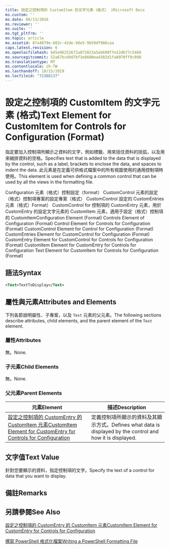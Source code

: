 ```yaml
---
title: 設定之控制項的 CustomItem 的文字元素（格式） |Microsoft Docs
ms.custom: ''
ms.date: 09/13/2016
ms.reviewer: ''
ms.suite: ''
ms.tgt_pltfrm: ''
ms.topic: article
ms.assetid: 87a4079e-602c-42de-9de5-9b59df986caa
caps.latest.revision: 6
ms.openlocfilehash: b45e96252672a872023a5eb698ffe22d677c5468
ms.sourcegitcommit: 52a67bcd9d7bf3e8600ea4302d1fa8970ff9c998
ms.translationtype: MT
ms.contentlocale: zh-TW
ms.lasthandoff: 10/15/2019
ms.locfileid: "72368137"
---
```

# <a name="text-element-for-customitem-for-controls-for-configuration-format"></a><span data-ttu-id="24d79-102">設定之控制項的 CustomItem 的文字元素 (格式)</span><span class="sxs-lookup"><span data-stu-id="24d79-102">Text Element for CustomItem for Controls for Configuration (Format)</span></span>

<span data-ttu-id="24d79-103">指定要加入控制項所顯示之資料的文字，例如標籤、用來括住資料的括弧，以及用來縮排資料的空格。</span><span class="sxs-lookup"><span data-stu-id="24d79-103">Specifies text that is added to the data that is displayed by the control, such as a label, brackets to enclose the data, and spaces to indent the data.</span></span> <span data-ttu-id="24d79-104">此元素是在定義可供格式檔案中的所有視圖使用的通用控制項時使用。</span><span class="sxs-lookup"><span data-stu-id="24d79-104">This element is used when defining a common control that can be used by all the views in the formatting file.</span></span>

<span data-ttu-id="24d79-105">Configuration 元素（格式）控制設定（format） CustomControl 元素的設定（格式）控制項專案的設定專案（格式） CustomControl 設定的 CustomEntries 元素（格式）Format） CustomControl for 控制項的 CustomEntry 元素，用於 CustomEntry 的設定文字元素的 CustomItem 元素，適用于設定（格式）控制項的 CustomItem</span><span class="sxs-lookup"><span data-stu-id="24d79-105">Configuration Element (Format) Controls Element of Configuration (Format) Control Element for Controls for Configuration (Format) CustomControl Element for Control for Configuration (Format) CustomEntries Element for CustomControl for Configuration (Format) CustomEntry Element for CustomControl for Controls for Configuration (Format) CustomItem Element for CustomEntry for Controls for Configuration Text Element for CustomItem for Controls for Configuration (Format)</span></span>

## <a name="syntax"></a><span data-ttu-id="24d79-106">語法</span><span class="sxs-lookup"><span data-stu-id="24d79-106">Syntax</span></span>

```xml
<Text>TextToDisplay</Text>
```

## <a name="attributes-and-elements"></a><span data-ttu-id="24d79-107">屬性與元素</span><span class="sxs-lookup"><span data-stu-id="24d79-107">Attributes and Elements</span></span>

<span data-ttu-id="24d79-108">下列各節說明屬性、子專案，以及 `Text` 元素的父元素。</span><span class="sxs-lookup"><span data-stu-id="24d79-108">The following sections describe attributes, child elements, and the parent element of the `Text` element.</span></span>

### <a name="attributes"></a><span data-ttu-id="24d79-109">屬性</span><span class="sxs-lookup"><span data-stu-id="24d79-109">Attributes</span></span>

<span data-ttu-id="24d79-110">無。</span><span class="sxs-lookup"><span data-stu-id="24d79-110">None.</span></span>

### <a name="child-elements"></a><span data-ttu-id="24d79-111">子元素</span><span class="sxs-lookup"><span data-stu-id="24d79-111">Child Elements</span></span>

<span data-ttu-id="24d79-112">無。</span><span class="sxs-lookup"><span data-stu-id="24d79-112">None.</span></span>

### <a name="parent-elements"></a><span data-ttu-id="24d79-113">父元素</span><span class="sxs-lookup"><span data-stu-id="24d79-113">Parent Elements</span></span>

|<span data-ttu-id="24d79-114">元素</span><span class="sxs-lookup"><span data-stu-id="24d79-114">Element</span></span>|<span data-ttu-id="24d79-115">描述</span><span class="sxs-lookup"><span data-stu-id="24d79-115">Description</span></span>|
|-------------|-----------------|
|[<span data-ttu-id="24d79-116">設定之控制項的 CustomEntry 的 CustomItem 元素</span><span class="sxs-lookup"><span data-stu-id="24d79-116">CustomItem Element for CustomEntry for Controls for Configuration</span></span>](./customitem-element-for-customentry-for-controls-for-configuration-format.md)|<span data-ttu-id="24d79-117">定義控制項所顯示的資料及其顯示方式。</span><span class="sxs-lookup"><span data-stu-id="24d79-117">Defines what data is displayed by the control and how it is displayed.</span></span>|

## <a name="text-value"></a><span data-ttu-id="24d79-118">文字值</span><span class="sxs-lookup"><span data-stu-id="24d79-118">Text Value</span></span>

<span data-ttu-id="24d79-119">針對您要顯示的資料，指定控制項的文字。</span><span class="sxs-lookup"><span data-stu-id="24d79-119">Specify the text of a control for data that you want to display.</span></span>

## <a name="remarks"></a><span data-ttu-id="24d79-120">備註</span><span class="sxs-lookup"><span data-stu-id="24d79-120">Remarks</span></span>

## <a name="see-also"></a><span data-ttu-id="24d79-121">另請參閱</span><span class="sxs-lookup"><span data-stu-id="24d79-121">See Also</span></span>

[<span data-ttu-id="24d79-122">設定之控制項的 CustomEntry 的 CustomItem 元素</span><span class="sxs-lookup"><span data-stu-id="24d79-122">CustomItem Element for CustomEntry for Controls for Configuration</span></span>](./customitem-element-for-customentry-for-controls-for-configuration-format.md)

[<span data-ttu-id="24d79-123">撰寫 PowerShell 格式化檔案</span><span class="sxs-lookup"><span data-stu-id="24d79-123">Writing a PowerShell Formatting File</span></span>](./writing-a-powershell-formatting-file.md)
